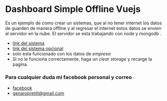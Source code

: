 # Dashboard Simple Offline Vuejs
Es un ejemplo de como crear un sistemas, que al no tener internet los datos de guarden de manera offline
y al regresar el internet estos datos se envien al servidor en la nube.
El servidor se esta trabajando con node y mongodb .

* [link del sistema](https://dash-simple.web.app/)
* [link del sistema opcional](https://dash-simple.firebaseapp.com/)
* solo esta funcionado con los datos de *empresa*
* Si no le funciona correctamente, haga un *clear storage* y recarge la pagina.


### Para cualquier duda mi facebook personal y correo
* [facebook](https://www.facebook.com/genaro.pretillescobar)
* genaropretill@gmail.com